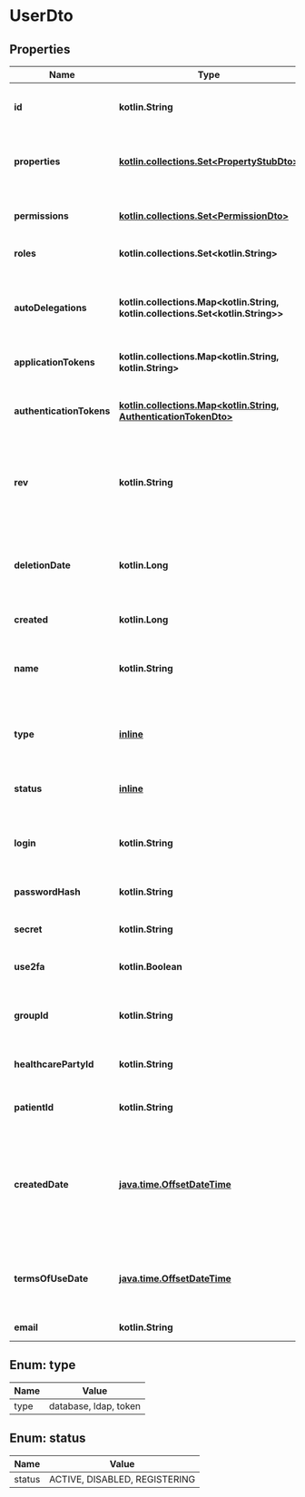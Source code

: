 
# UserDto

## Properties
Name | Type | Description | Notes
------------ | ------------- | ------------- | -------------
**id** | **kotlin.String** | the Id of the user. We encourage using either a v4 UUID or a HL7 Id. | 
**properties** | [**kotlin.collections.Set&lt;PropertyStubDto&gt;**](PropertyStubDto.md) | Extra properties for the user. Those properties are typed (see class Property) | 
**permissions** | [**kotlin.collections.Set&lt;PermissionDto&gt;**](PermissionDto.md) | If permission to modify patient data is granted or revoked | 
**roles** | **kotlin.collections.Set&lt;kotlin.String&gt;** | Roles specified for the user | 
**autoDelegations** | **kotlin.collections.Map&lt;kotlin.String, kotlin.collections.Set&lt;kotlin.String&gt;&gt;** | Delegations that are automatically generated client side when a new database object is created by this user | 
**applicationTokens** | **kotlin.collections.Map&lt;kotlin.String, kotlin.String&gt;** |  | 
**authenticationTokens** | [**kotlin.collections.Map&lt;kotlin.String, AuthenticationTokenDto&gt;**](AuthenticationTokenDto.md) | Encrypted and time-limited Authentication tokens used for inter-applications authentication | 
**rev** | **kotlin.String** | the revision of the user in the database, used for conflict management / optimistic locking. |  [optional]
**deletionDate** | **kotlin.Long** | hard delete (unix epoch in ms) timestamp of the object. Filled automatically when deletePatient is called. |  [optional]
**created** | **kotlin.Long** |  |  [optional]
**name** | **kotlin.String** | Last name of the user. This is the official last name that should be used for official administrative purposes. |  [optional]
**type** | [**inline**](#TypeEnum) | Authorization source for user. &#39;Database&#39;, &#39;ldap&#39; or &#39;token&#39; |  [optional]
**status** | [**inline**](#StatusEnum) | State of user&#39;s activeness: &#39;Active&#39;, &#39;Disabled&#39; or &#39;Registering&#39; |  [optional]
**login** | **kotlin.String** | Username for this user. We encourage using an email address |  [optional]
**passwordHash** | **kotlin.String** | Hashed version of the password (BCrypt is used for hashing) |  [optional]
**secret** | **kotlin.String** | Secret token used to verify 2fa |  [optional]
**use2fa** | **kotlin.Boolean** | Whether the user has activated two factors authentication |  [optional]
**groupId** | **kotlin.String** | id of the group (practice/hospital) the user is member of |  [optional]
**healthcarePartyId** | **kotlin.String** | Id of the healthcare party if the user is a healthcare party. |  [optional]
**patientId** | **kotlin.String** | Id of the patient if the user is a patient |  [optional]
**createdDate** | [**java.time.OffsetDateTime**](java.time.OffsetDateTime.md) | the timestamp (unix epoch in ms) of creation of the user, will be filled automatically if missing. Not enforced by the application server. |  [optional]
**termsOfUseDate** | [**java.time.OffsetDateTime**](java.time.OffsetDateTime.md) | the timestamp (unix epoch in ms) of the latest validation of the terms of use of the application |  [optional]
**email** | **kotlin.String** | email address of the user. |  [optional]


<a name="TypeEnum"></a>
## Enum: type
Name | Value
---- | -----
type | database, ldap, token


<a name="StatusEnum"></a>
## Enum: status
Name | Value
---- | -----
status | ACTIVE, DISABLED, REGISTERING



